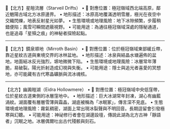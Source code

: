 
📍【北方】星皚流層（Starveil Drifts）
• 📌 對應位置：極冠嶺域西北端高原，鄰近魈陽古域北方冰原邊界。
• 地形描述：冰原高地覆滿透明雪層，極光在夜空中交織閃爍，地表反射星光如夢。
• 生態環境或地理風險：地下冰隙頻繁，步履稍錯便陷；風雪可瞬間遮蔽視野。
• 可能用途：為通往極冠嶺域深處的隱秘通道，也是追尋「星殞之痕」的神秘者探險起點。
________________________________________
📍【北方】鏡泉塬地（Mirroth Basin）
• 📌 對應位置：位於極冠嶺域東部緩丘帶，靠近星紋古道與東境交界的冰林盆地。
• 地形描述：冰泉與結晶水塘遍佈的盆地，地面結冰反光強烈，塬地微微下陷。
• 生態環境或地理風險：冰層常年薄脆，易破裂。陽光折射造成幻視與失衡。
• 可能用途：隱士與追光者喜愛的冥想地，亦可能藏有古代寒晶礦脈與流冰魂核。
________________________________________
【北方】幽澱皚湖（Eidra Hollowmere）
• 📌 對應位置：極冠嶺域中央低窪帶，位於星紋古道東側的冰層窪地中。
• 地形描述：巨大冰湖常年封凍，湖心有幽藍渦紋。湖面覆有層層雪薄與霜晶，湖底被稱為「冰眠冢」，傳言深不見底。
• 生態環境或地理風險：霧氣稠密，湖面上常出現冰裂聲與不明回音。長期逗留會引發極寒與幻聽。
• 可能用途：神祕修行者會在湖邊設壇，傳說此湖為北方古神「靜語者」沉眠之地。冰層偶爾吐出古代殘骸與刻石。
